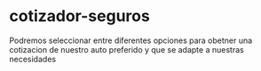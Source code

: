# cotizador-seguros
Podremos seleccionar entre diferentes opciones para obetner una cotizacion de nuestro auto preferido y que se adapte a nuestras necesidades
